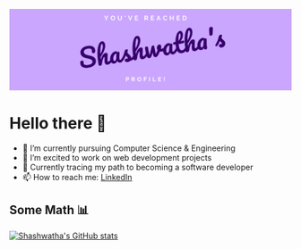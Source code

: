 ![Head](shashwatha.jpeg)

# Hello there 👋
- 🌱 I’m currently pursuing Computer Science & Engineering 
- 🤔 I’m excited to work on web development projects
- 🔭 Currently tracing my path to becoming a software developer
- 📫 How to reach me: [LinkedIn](https://www.linkedin.com/in/shashwatha-karkera-64bb58202/)

## Some Math :bar_chart:
[![Shashwatha's GitHub stats](https://github-readme-stats.vercel.app/api?username=shashwatha411&show_icons=true&theme=graywhite)](https://github.com/anuraghazra/github-readme-stats)


<!--
**shashwatha411/shashwatha411** is a ✨ _special_ ✨ repository because its `README.md` (this file) appears on your GitHub profile.

Here are some ideas to get you started:

- 🔭 I’m currently working on ...
- 🌱 I’m currently learning ...
- 👯 I’m looking to collaborate on ...
- 🤔 I’m looking for help with ...
- 💬 Ask me about ...
- 📫 How to reach me: ...
- 😄 Pronouns: ...
- ⚡ Fun fact: ...
-->
